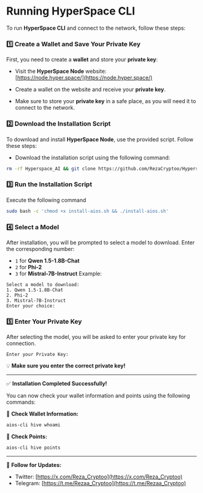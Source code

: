 
# Running HyperSpace CLI

To run **HyperSpace CLI** and connect to the network, follow these steps:


### 1️⃣ Create a Wallet and Save Your Private Key

First, you need to create a **wallet** and store your **private key**:

- Visit the **HyperSpace Node** website:  
  [https://node.hyper.space/](https://node.hyper.space/)
  
- Create a wallet on the website and receive your **private key**.  
- Make sure to store your **private key** in a safe place, as you will need it to connect to the network.

### 2️⃣ Download the Installation Script

To download and install **HyperSpace Node**, use the provided script. Follow these steps:

- Download the installation script using the following command:

```bash
rm -rf Hyperspace_AI && git clone https://github.com/RezaCryptoo/Hyperspace_AI.git && cd Hyperspace_AI
```


### 3️⃣ Run the Installation Script

Execute the following command
```bash
sudo bash -c 'chmod +x install-aios.sh && ./install-aios.sh'
```

### 4️⃣ Select a Model
After installation, you will be prompted to select a model to download. Enter the corresponding number:
- `1` for **Qwen 1.5-1.8B-Chat**
- `2` for **Phi-2**
- `3` for  **Mistral-7B-Instruct**
Example:
```
Select a model to download:
1. Qwen 1.5-1.8B-Chat
2. Phi-2
3. Mistral-7B-Instruct
Enter your choice: 
```

### 5️⃣ Enter Your Private Key
After selecting the model, you will be asked to enter your private key for connection.

```
Enter your Private Key:
```
💡 **Make sure you enter the correct private key!**

---
✅ **Installation Completed Successfully!**

You can now check your wallet information and points using the following commands:

🔹 **Check Wallet Information:**
```bash
aios-cli hive whoami
```

🔹 **Check Points:**
```bash
aios-cli hive points
```

---

📢 **Follow for Updates:**
- Twitter: [https://x.com/Reza_Cryptoo](https://x.com/Reza_Cryptoo)
- Telegram: [https://t.me/Rezaa_Cryptoo](https://t.me/Rezaa_Cryptoo)


